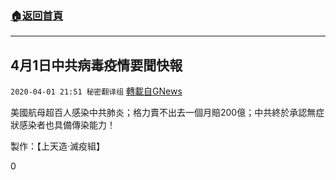 ###  [:house:返回首頁](https://github.com/ourhimalayas/txt)
---

## 4月1日中共病毒疫情要聞快報
`2020-04-01 21:51 秘密翻译组` [轉載自GNews](https://gnews.org/zh-hant/159584/)

美國航母超百人感染中共肺炎；格力賣不出去一個月賠200億；中共終於承認無症狀感染者也具備傳染能力！



製作：【上天造·滅疫組】

0
